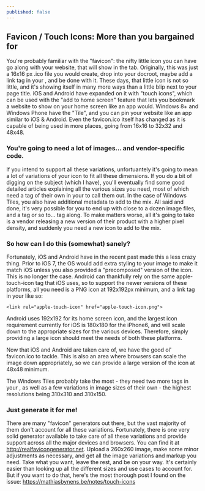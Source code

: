 ```yaml
---
published: false
---
```


## Favicon / Touch Icons: More than you bargained for

You're probably familiar with the "favicon": the nifty little icon you can have go along with your website, that will show in the tab. Originally, this was just a 16x16 px .ico file you would create, drop into your docroot, maybe add a link tag in your <head>, and be done with it. These days, that little icon is not so little, and it's showing itself in many more ways than a little blip next to your page title. iOS and Android have expanded on it with "touch icons", which can be used with the "add to home screen" feature that lets you bookmark a website to show on your home screen like an app would. Windows 8+ and Windows Phone have the "Tile", and you can pin your website like an app similar to iOS & Android. Even the favicon.ico itself has changed as it is capable of being used in more places, going from 16x16 to 32x32 and 48x48.

### You're going to need a lot of images... and vendor-specific code.
If you intend to support all these variations, unfortuantely it's going to mean a lot of variations of your icon to fit all these dimensions. If you do a bit of digging on the subject (which I have), you'll eventually find some good detailed articles explaining all the various sizes you need, most of which need a <link> tag of their own in your <head> to call them out. In the case of Windows Tiles, you also have additional metadata to add to the mix. All said and done, it's very possible for you to end up with close to a dozen image files, and a tag or so to... tag along. To make matters worse, all it's going to take is a vendor releasing a new version of their product with a higher pixel density, and suddenly you need a new icon to add to the mix.

### So how can I do this (somewhat) sanely?
Fortunately, iOS and Android have in the recent past made this a less crazy thing. Prior to iOS 7, the OS would add extra styling to your image to make it match iOS unless you also provided a "precomposed" version of the icon. This is no longer the case. Android can thankfully rely on the same apple-touch-icon tag that iOS uses, so to support the newer versions of these platforms, all you need is a PNG icon at 192x192px minimum, and a link tag in your <head> like so:
```
<link rel="apple-touch-icon" href="apple-touch-icon.png">
```
Android uses 192x192 for its home screen icon, and the largest icon requirement currently for iOS is 180x180 for the iPhone6, and will scale down to the appropriate sizes for the various devices. Therefore, simply providing a large icon should meet the needs of both these platforms.

Now that iOS and Android are taken care of, we have the good ol' favicon.ico to tackle. This is also an area where browsers can scale the image down appropriately, so we can provide a large version of the icon at 48x48 minimum.

The Windows Tiles probably take the most - they need two more <meta> tags in your <head>, as well as a few variations in image sizes of their own - the highest resolutions being 310x310 and 310x150.

### Just generate it for me!
There are many "favicon" generators out there, but the vast majority of them don't account for all these variations. Fortunately, there is one very solid generator available to take care of all these variations and provide support across all the major devices and browsers. You can find it at http://realfavicongenerator.net. Upload a 260x260 image, make some minor adjustments as necessary, and get all the image variations and <head> markup you need. Take what you want, leave the rest, and be on your way. It's certainly easier than looking up all the different sizes and use cases to account for. But if you want to do that, here's the most thorough post I found on the issue: https://mathiasbynens.be/notes/touch-icons
